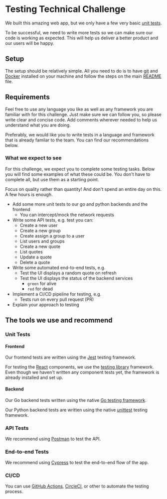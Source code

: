 # Testing Technical Challenge

We built this amazing web app, but we only have a few very basic
[unit tests][unit].

To be successful, we need to write more tests so we can make sure our code is
working as expected. This will help us deliver a better product and our users
will be happy.

## Setup

The setup should be relatively simple. All you need to do is to have [git][git]
and [Docker][docker] installed on your machine and follow the steps on the main
[README][development] file.

## Requirements

Feel free to use any language you like as well as any framework you are familiar
with for this challenge. Just make sure we can follow you, so please write clear
and concise code. Add comments wherever needed to help us understand what you
are doing.

Preferably, we would like you to write tests in a language and framework that is
already familar to the team. You can find our recommendations below.

### What we expect to see

For this challenge, we expect you to complete some testing tasks. Below you will
find some examples of what these could be. You don't have to complete all, but
use them as a starting point.

Focus on quality rather than quantity! And don't spend an entire day on this. A
few hours is enough.

- Add some more unit tests to our go and python backends and the frontend
  - You can intercept/mock the network requests
- Write some API tests, e.g. test you can:
  - Create a new user
  - Create a new group
  - Create assign a group to a user
  - List users and groups
  - Create a new quote
  - List quotes
  - Update a quote
  - Delete a quote
- Write some automated end-to-end tests, e.g.
  - Test the UI displays a random quote on refresh
  - Test the UI displays the status of the backend services
    - `green` for alive
    - `red` for dead
- Implement a CI/CD pipeline for testing, e.g.
  - Tests run on every pull request (PR)
- Explain your approach to testing

## The tools we use and recommend

### Unit Tests

#### Frontend

Our frontend tests are written using the [Jest][jest] testing framework.

For testing the [React][react] components, we use the
[testing library][testing-library] framework. Even though we haven't written any
component tests yet, the framework is already installed and set up.

#### Backend

Our Go backend tests written using the native [Go testing framework][go].

Our Python backend tests are written using the native [unittest][unittest]
testing framework.

### API Tests

We recommend using [Postman][postman] to test the API.

### End-to-end Tests

We recommend using [Cypress][cypress] to test the end-to-end flow of the app.

### CI/CD

You can use [GitHub Actions][gh-actions], [CircleCI][circleci], or other to
automate the testing process.

<!-- References -->

[circleci]: https://circleci.com/
[cypress]: https://www.cypress.io/
[development]: ../README.md#development
[docker]: https://www.docker.com/
[gh-actions]: https://docs.github.com/en/actions
[git]: https://git-scm.com/
[go]: https://golang.org/pkg/testing/
[jest]: https://jestjs.io/
[postman]: https://www.getpostman.com/
[react]: https://reactjs.org/
[testing-library]: https://testing-library.com/
[unit]: ../README.md#tests
[unittest]: https://docs.python.org/3/library/unittest.html
